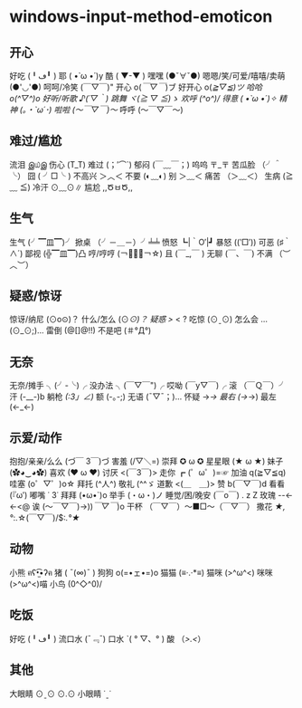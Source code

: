 # windows-input-method-emoticon

## 开心

好吃 (╹ڡ╹ )
耶 ( •̀ ω •́ )y
酷 ( ▼-▼ )
嘿嘿 (●ˇ∀ˇ●)
嗯嗯/笑/可爱/嘻嘻/卖萌 (●'◡'●)
呵呵/冷笑 (￣▽￣)"
开心 o(*￣▽￣*)ブ
好开心  o(*≧▽≦)ツ
哈哈 o(^▽^)o
好听/听歌 ♪(´▽｀)
跳舞 ヾ(≧ ▽ ≦)ゝ
欢呼 \(^o^)/
得意 ( •̀ ω •́ )✧
精神 (｡・`ω´･)
啦啦 (～￣▽￣)～*
呼呼 (～￣▽￣～)

## 难过/尴尬

流泪 இ௰இ
伤心 (T_T)
难过 (；′⌒`)
郁闷 (￣﹏￣；)
呜呜 〒_〒
苦瓜脸 （╯＾╰）
囧 ( ╯□╰ )
不高兴 ＞︿＜
不要 (◐﹏◐)
别 ＞﹏＜
痛苦 （＞﹏＜）
生病 (≧﹏ ≦)
冷汗 ⊙﹏⊙∥
尴尬 ,,ԾㅂԾ,,

## 生气

生气 (╯▔皿▔)╯
掀桌 （╯－＿－）╯╧╧
愤怒 ┗|｀O′|┛
暴怒 ((‵□′))
可恶 (♯｀∧´)
鄙视 (╬▔皿▔)凸
哼/哼哼 (￢︿̫̿￢☆)
且 (￣_,￣ )
无聊 (￣、￣)
不满 （︶︿︶）

## 疑惑/惊讶

惊讶/纳尼 (⊙o⊙)？
什么/怎么 (⊙_⊙)？
疑惑 >_ < ?
吃惊 (⊙ˍ⊙)
怎么会 …(⊙_⊙;)…
雷倒 (@[]@!!)
不是吧 (＃°Д°)

## 无奈

无奈/摊手 ╮(╯-╰)╭
没办法 ╮(￣▽￣")╭
哎呦  (￣y▽￣)╭
滚 （￣Ｑ￣）╯
汗 (-__-)b
躺枪 _(:3」∠)_
额 (-｡-;)
无语 (ˉ▽ˉ；)...
怀疑 →_→
最右 (→_→)
最左 (←_←)

## 示爱/动作

抱抱/亲亲/么么 (づ￣ 3￣)づ
害羞 (/▽＼=)
崇拜 ✪ ω ✪
星星眼 (★ ω ★)
妹子 (✿◕‿◕✿)
喜欢 (❤ ω ❤)
讨厌 <(￣3￣)>
走你 ┏ (゜ω゜)=☞
加油 q(≧▽≦q)
哇塞 (o゜▽゜)o☆
拜托 (^人^)
敬礼 (^^ゞ
道歉 <(＿　＿)>
赞 b(￣▽￣)d
看看 (『ω′)
嘟嘴 ˙ 3˙
拜拜 \(•ω•`)o
举手  (・ω・)ノ
睡觉/困/晚安 (￣o￣) . z Z
玫瑰 --<-<-<@
诶  (～￣▽￣)→))*￣▽￣*)o
干杯 （￣▽￣）～■□～（￣▽￣）
撒花 *★,°*:.☆\(￣▽￣)/$:*.°★*

## 动物

小熊 ฅʕ•̫͡•ʔฅ
猪 ( ¯(∞)¯ )
狗狗 o(=•ェ•=)o
猫猫 (≡‧.‧*≡)
猫咪 (>^ω^<)
咪咪 (>^ω^<)喵
小鸟 \(0^◇^0)/

## 吃饭

好吃 (╹ڡ╹ )
流口水 (ˉ﹃ˉ)
口水 ˋ( ° ▽、° )
酸 （*>.<*）

## 其他

大眼睛 ⊙ˍ⊙ ⊙.⊙
小眼睛 ˙ˍ˙
